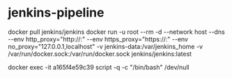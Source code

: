 # jenkins-pipeline

docker pull jenkins/jenkins
docker run   -u root --rm -d --network host --dns <dns host> --env http_proxy="http://<proxy>:<port>" --env https_proxy="https://<proxy>:<port>" --env no_proxy="127.0.0.1,localhost" -v jenkins-data:/var/jenkins_home -v /var/run/docker.sock:/var/run/docker.sock jenkins/jenkins:latest

docker exec -it a165f4e59c39  script -q -c "/bin/bash" /dev/null
